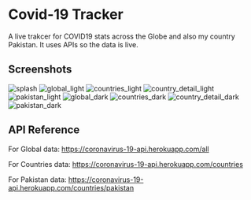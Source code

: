 
# Covid-19 Tracker

A live trakcer for COVID19 stats across the Globe and also my country Pakistan. It uses APIs so the data is live.
## Screenshots

![splash](https://user-images.githubusercontent.com/59058345/180596836-32c566c7-ccdc-4152-a795-b31740574fb7.png)
![global_light](https://user-images.githubusercontent.com/59058345/180596785-722ee37f-63af-4329-91b9-a9a644e19802.png)
![countries_light](https://user-images.githubusercontent.com/59058345/180596819-4f9fd4fc-fb05-4763-8a88-b11241a44458.png)
![country_detail_light](https://user-images.githubusercontent.com/59058345/180596824-aa44c3dd-ba1e-4b18-b19d-d22ffcc259f3.png)
![pakistan_light](https://user-images.githubusercontent.com/59058345/180596831-17a7e988-547a-4e12-99a3-1267b26dca3b.png)
![global_dark](https://user-images.githubusercontent.com/59058345/180596838-50f2302b-2a08-4e4b-987e-c08f53bbad9a.png)
![countries_dark](https://user-images.githubusercontent.com/59058345/180596842-c7f7d291-8d69-4451-85ad-3b15155e5ac5.png)
![country_detail_dark](https://user-images.githubusercontent.com/59058345/180596845-4f4be440-288b-4711-a985-55639e5d6cfe.png)
![pakistan_dark](https://user-images.githubusercontent.com/59058345/180596846-bf0bc3c3-7bb7-4231-b458-b018d9657094.png)


## API Reference

For Global data: https://coronavirus-19-api.herokuapp.com/all

For Countries data: https://coronavirus-19-api.herokuapp.com/countries

For Pakistan data: https://coronavirus-19-api.herokuapp.com/countries/pakistan
